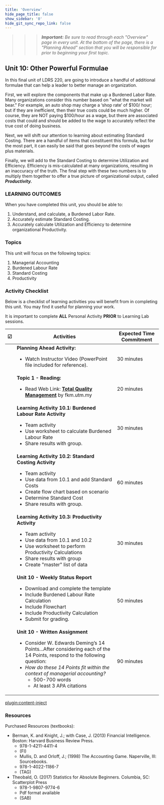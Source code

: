 ```yaml
---
title: 'Overview'
hide_page_title: false
show_sidebar: '0'
hide_git_sync_repo_link: false
---
```


>>>***Important:*** *Be sure to read through each "Overview" page in every unit. At the bottom of the page, there is a "Planning Ahead" section that you will be responsible for prior to beginning your first topic.*

## **Unit 10: Other Powerful Formulae**

In this final unit of LDRS 220, are going to introduce a handful of additional formulae that can help a leader to better manage an organization.

First, we will explore the components that make up a Burdened Labor Rate. Many organizations consider this number based on "what the market will bear." For example, an auto shop may charge a ‘shop rate’ of $100/ hour; but if they are inefficient, then their true costs could be much higher. Of course, they are NOT paying $100/hour as a wage, but there are associated costs that could and should be added to the wage to accurately reflect the true cost of doing business.

Next, we will shift our attention to learning about estimating Standard Costing. There are a handful of items that constituent this formula, but for the most part, it can easily be said that goes beyond the costs of wages plus materials.

Finally, we will add to the Standard Costing to determine Utilization and Efficiency. Efficiency is mis-calculated at many organizations, resulting in an inaccuracy of the truth. The final step with these two numbers is to multiply them together to offer a true picture of organizational output, called ***Productivity.***

### LEARNING OUTCOMES

When you have completed this unit, you should be able to:

1. Understand, and calculate, a Burdened Labor Rate.
2. Accurately estimate Standard Costing.
3. Accurately calculate Utilization and Efficiency to determine organizational Productivity.


### Topics

This unit will focus on the following topics:

1. Managerial Accounting
2. Burdened Labour Rate
3. Standard Costing
4. Productivity

### Activity Checklist

Below is a checklist of learning activities you will benefit from in completing this unit. You may find it useful for planning your work.

It is important to complete **ALL** Personal Activity **PRIOR** to Learning Lab sessions.


 | **☑** | **Activities**                            | **Expected Time Commitment** |
 |-------|-------------------------------------------|------------------------------|
 |       | **Planning Ahead Activity:** <ul><li>Watch Instructor Video (PowerPoint file included for reference).| 30 minutes                      |
 |       | **Topic 1 - Reading:** <ul><li>Read Web Link: [**Total Quality Management**](Total_Quality_Management.pdf) by fkm.utm.my| 20 minutes                   |
 |      | **Learning Activity 10.1: Burdened Labour Rate Activity** <ul><li>Team activity <li>Use worksheet to calculate Burdened Labour Rate <li>Share results with group. |  30 minutes         |
 |      | **Learning Activity 10.2: Standard Costing Activity** <ul><li>Team activity <li>Use data from 10.1 and add Standard Costs <li>Create flow chart based on scenario <li>Determine Standard Cost <li>Share results with group.  |  60 minutes         |
 |      | **Learning Activity 10.3: Productivity Activity** <ul><li>Team activity <li>Use data from 10.1 and 10.2 <li>Use worksheet to perform Productivity Calculations <li> Share results with group <li>Create "master" list of data |  30 minutes         |
 |      | **Unit 10 - Weekly Status Report** <ul><li>Download and complete the template <li>Include Burdened Labour Rate Calculation <li>Include Flowchart <li>Include Productivity Calculation <li>Submit for grading.  |  50 minutes         |
 |      | **Unit 10 - Written Assignment** <ul><li>Consider W. Edwards Deming’s 14 Points...After considering each of the 14 Points, respond to the following question: <li>*How do these 14 Points fit within the context of managerial accounting?* <ul><li>500-700 words <li>At least 3 APA citations|  90 minutes         |

[plugin:content-inject](../_10-1)

### Resources

Purchased Resources (textbooks):

- Berman, K. and Knight, J.; with Case, J. (2013) Financial Intelligence. Boston: Harvard Business Review Press.
  - 978-1-4211-4411-4
  - (FI)
  - Mullis, D. and Orloff, J.; (1998) The Accounting Game. Naperville, Ill: Sourcebooks.
  - 978-1-4022-1186-7
  - (TAG)
- Theobald, O. (2017) Statistics for Absolute Beginners. Columbia, SC: Scatterplot Press
  - 978-1-9807-9774-6
  - Pdf format available
  - (SAB)
